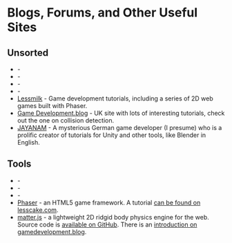 # Blogs, Forums, and Other Useful Sites

## Unsorted

* []() - 
* []() - 
* []() - 
* []() - 
* [Lessmilk](http://www.lessmilk.com) - Game development tutorials, including a series of 2D web games built with Phaser.
* [Game Development.blog](https://www.gamedevelopment.blog) - UK site with lots of interesting tutorials, check out the one on collision detection.
* [JAYANAM](http://jayanam.com) - A mysterious German game developer (I presume) who is a prolific creator of tutorials for Unity and other tools, like Blender in English.

## Tools

* []() - 
* []() - 
* []() - 
* [Phaser](https://phaser.io) - an HTML5 game framework. A tutorial [can be found on lesscake.com](https://www.lesscake.com/phaser-game-tutorial).
* [matter.js](http://brm.io/matter-js/) - a lightweight 2D ridgid body physics engine for the web. Source code is [available on GitHub](https://github.com/liabru/matter-js). There is an [introduction on gamedevelopment.blog](https://www.gamedevelopment.blog/matter-js-basics-developing-games/).
